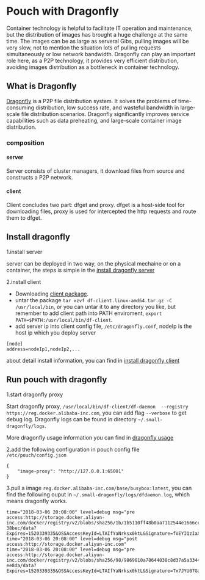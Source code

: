 # Pouch with Dragonfly

Container technology is helpful to facilitate IT operation and maintenance, but the distribution of images has brought a huge challenge at the same time. The images can be as large as serveral Gibs, pulling images will be very slow, not to mention the situation lots of pulling requests simultaneously or low network bandwidth. Dragonfly can play an important role here, as a P2P technology, it provides very efficient distribution, avoiding images distribution as a bottleneck in container technology.

## What is Dragonfly

[Dragonfly](https://github.com/alibaba/Dragonfly#installation) is a P2P file distribution system. It solves the problems of time-consuming distribution, low success rate, and wasteful bandwidth in large-scale file distribution scenarios. Dragonfly significantly improves service capabilities such as data preheating, and large-scale container image distribution.

### composition

#### server

Server consists of cluster managers, it download files from source and constructs a P2P network.

#### client

Client concludes two part: dfget and proxy. dfget is a host-side tool for downloading files, proxy is used for intercepted the http requests and route them to dfget.

## Install dragonfly

1.install server

server can be deployed in two way, on the physical mechaine or on a container, the steps is simple in the [install dragonfly server](https://github.com/alibaba/Dragonfly/blob/master/docs/install_server.md)

2.install client

- Downloading [client package](https://github.com/alibaba/Dragonfly/blob/master/package/df-client.linux-amd64.tar.gz).
- untar the package `tar xzvf df-client.linux-amd64.tar.gz -C /usr/local/bin`, or you can untar it to any directory you like, but remember to add client path into PATH enviroment, `export PATH=$PATH:/usr/local/bin/df-client`.
- add server ip into client config file, `/etc/dragonfly.conf`, nodeIp is the host ip which you deploy server

```
[node]
address=nodeIp1,nodeIp2,...
```

about detail install information, you can find in [install dragonfly client](https://github.com/alibaba/Dragonfly/blob/master/docs/install_client.md)

## Run pouch with dragonfly

1.start dragonfly proxy

Start dragonfly proxy, `/usr/local/bin/df-client/df-daemon  --registry https://reg.docker.alibaba-inc.com`, you can add flag `--verbose` to get debug log. Dragonfly logs can be found in
directory `~/.small-dragonfly/logs`.

More dragonfly usage information you can find in [dragonfly usage](https://github.com/alibaba/Dragonfly/blob/master/docs/usage.md)

2.add the following configuration in pouch config file `/etc/pouch/config.json`

```
{
    "image-proxy": "http://127.0.0.1:65001"
}
```

3.pull a image `reg.docker.alibaba-inc.com/base/busybox:latest`, you can find the following ouput in `~/.small-dragonfly/logs/dfdaemon.log`, which means dragonfly works.

```
time="2018-03-06 20:08:00" level=debug msg="pre access:http://storage.docker.aliyun-inc.com/docker/registry/v2/blobs/sha256/1b/1b5110ff48b0aa7112544e1666cc7199f812243ded4128f0a1b2be027c7    38bec/data?Expires=1520339335&OSSAccessKeyId=LTAIfYaNrksx0ktL&Signature=fVEYIQzIaXyqIcAhypbmzaUx5x8%3D"
time="2018-03-06 20:08:00" level=debug msg="post access:http://storage.docker.aliyun-inc.com"
time="2018-03-06 20:08:00" level=debug msg="pre access:http://storage.docker.aliyun-inc.com/docker/registry/v2/blobs/sha256/98/9869810a78644038c8d37a5a3344de0217cb37bcc2caa2313036c6948b0    ee8da/data?Expires=1520339335&OSSAccessKeyId=LTAIfYaNrksx0ktL&Signature=Tx7JYU07Gap8RfasvCe0JGAUCo4%3D"
```
